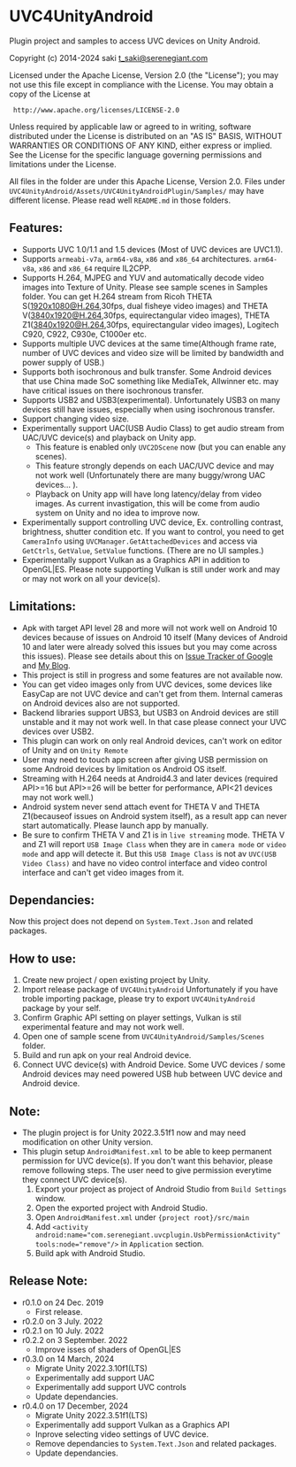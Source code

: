 # UVC4UnityAndroid


Plugin project and samples to access UVC devices on Unity Android.

Copyright (c) 2014-2024 saki t_saki@serenegiant.com

 Licensed under the Apache License, Version 2.0 (the "License");
 you may not use this file except in compliance with the License.
 You may obtain a copy of the License at

     http://www.apache.org/licenses/LICENSE-2.0

 Unless required by applicable law or agreed to in writing, software
 distributed under the License is distributed on an "AS IS" BASIS,
 WITHOUT WARRANTIES OR CONDITIONS OF ANY KIND, either express or implied.
 See the License for the specific language governing permissions and
 limitations under the License.

All files in the folder are under this Apache License, Version 2.0.
Files under `UVC4UnityAndroid/Assets/UVC4UnityAndroidPlugin/Samples/` may have different license. Please read well `README.md` in those folders.


## Features:

* Supports UVC 1.0/1.1 and 1.5 devices (Most of UVC devices are UVC1.1).
* Supports `armeabi-v7a`, `arm64-v8a`, `x86` and `x86_64` architectures.
  `arm64-v8a`, `x86` and `x86_64` require IL2CPP.
* Supports H.264, MJPEG and YUV and automatically decode video images into Texture of Unity. Please see sample scenes in Samples folder.
   You can get H.264 stream from Ricoh THETA S(1920x1080@H.264,30fps, dual fisheye video images) and THETA V(3840x1920@H.264,30fps, equirectangular video images), THETA Z1(3840x1920@H.264,30fps, equirectangular video images), Logitech C920, C922, C930e, C1000er etc.
* Supports multiple UVC devices at the same time(Although frame rate, number of UVC devices and video size will be limited by bandwidth and power supply of USB.)
* Supports both isochronous and bulk transfer.
  Some Android devices that use China made SoC something like MediaTek, Allwinner etc. may have critical issues on there isochronous transfer.
* Supports USB2 and USB3(experimental).
  Unfortunately USB3 on many devices still have issues, especially when using isochronous transfer.
* Support changing video size.
* Experimentally support UAC(USB Audio Class) to get audio stream from UAC/UVC device(s) and playback on Unity app.
  * This feature is enabled only `UVC2DScene` now (but you can enable any scenes).
  * This feature strongly depends on each UAC/UVC device and may not work well (Unfortunately there are many buggy/wrong UAC devices... ).
  * Playback on Unity app will have long latency/delay from video images. As current invastigation, this will be come from audio system on Unity and no idea to improve now.
* Experimentally support controlling UVC device, Ex. controlling contrast, brightness, shutter condition etc.
  If you want to control, you need to get `CameraInfo` using `UVCManager.GetAttachedDevices` and access via `GetCtrls`, `GetValue`, `SetValue` functions. (There are no UI samples.)
* Experimentally support Vulkan as a Graphics API in addition to OpenGL|ES. Please note supporting Vulkan is still under work and may or may not work on all your device(s).

## Limitations:

* Apk with target API level 28 and more will not work well on Android 10 devices because of issues on Android 10 itself (Many devices of Android 10 and later were already solved this issues but you may come across this issues).
  Please see details about this on [Issue Tracker of Google](https://issuetracker.google.com/issues/145082934) and [My Blog](https://serenegiant.com/blog/?p=3696).
* This project is still in progress and some features are not available now.
* You can get video images only from UVC devices, some devices like EasyCap are not UVC device and can't get from them. Internal cameras on Android devices also are not supported.
* Backend libraries support UBS3, but USB3 on Android devices are still unstable and it may not work well. In that case please connect your UVC devices over USB2.
* This plugin can work on only real Android devices, can't work on editor of Unity and on `Unity Remote`
* User may need to touch app screen after giving USB permission on some Android devices by limitation os Android OS itself.
* Streaming with H.264 needs at Android4.3 and later devices (required API>=16 but API>=26 will be better for performance, API<21 devices may not work well.)
* Android system never send attach event for THETA V and THETA Z1(becauseof issues on Android system itself), as a result app can never start automatically. Please launch app by manually.
* Be sure to confirm THETA V and Z1 is in `live streaming` mode. THETA V and Z1 will report `USB Image Class` when they are in `camera mode` or `video mode` and app will detecte it. But this `USB Image Class` is not av `UVC(USB Video Class)` and have no video control interface and video control interface and can't get video images from it.

## Dependancies:

Now this project does not depend on `System.Text.Json` and related packages.

## How to use:

1. Create new project / open existing project by Unity.
2. Import release package of `UVC4UnityAndroid`
   Unfortunately if you have troble importing package, please try to export `UVC4UnityAndroid` package by your self.
3. Confirm Graphic API setting on player settings, Vulkan is stil experimental feature and may not work well.
4. Open one of sample scene from `UVC4UnityAndroid/Samples/Scenes` folder.
5. Build and run apk on your real Android device.
6. Connect UVC device(s) with Android Device. Some UVC devices / some Android devices may need powered USB hub between UVC device and Android device.

## Note:

* The plugin project is for Unity 2022.3.51f1 now and may need modification on other Unity version.
* This plugin setup `AndroidManifest.xml` to be able to keep permanent permission for UVC device(s).
   If you don't want this behavior, please remove following steps. The user need to give permission everytime they connect UVC device(s).
   1. Export your project as project of Android Studio from `Build Settings` window.
   2. Open the exported project with Android Studio.
   3. Open `AndroidManifest.xml` under `{project root}/src/main`
   4. Add `<activity android:name="com.serenegiant.uvcplugin.UsbPermissionActivity" tools:node="remove"/>` in `Application` section.
   5. Build apk with Android Studio.

## Release Note:

* r0.1.0 on 24 Dec. 2019
   * First release.
* r0.2.0 on 3 July. 2022
* r0.2.1 on 10 July. 2022
* r0.2.2 on 3 September. 2022
   * Improve isses of shaders of OpenGL|ES
* r0.3.0 on 14 March, 2024
   * Migrate Unity 2022.3.10f1(LTS)
   * Experimentally add support UAC
   * Experimentally add support UVC controls
   * Update dependancies.
* r0.4.0 on 17 December, 2024
   * Migrate Unity 2022.3.51f1(LTS)
   * Experimentally add support Vulkan as a Graphics API
   * Inprove selecting video settings of UVC device.
   * Remove dependancies to `System.Text.Json` and related packages.
   * Update dependancies.

